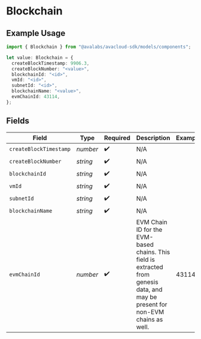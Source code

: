 # Blockchain

## Example Usage

```typescript
import { Blockchain } from "@avalabs/avacloud-sdk/models/components";

let value: Blockchain = {
  createBlockTimestamp: 9906.3,
  createBlockNumber: "<value>",
  blockchainId: "<id>",
  vmId: "<id>",
  subnetId: "<id>",
  blockchainName: "<value>",
  evmChainId: 43114,
};
```

## Fields

| Field                                                                                                                            | Type                                                                                                                             | Required                                                                                                                         | Description                                                                                                                      | Example                                                                                                                          |
| -------------------------------------------------------------------------------------------------------------------------------- | -------------------------------------------------------------------------------------------------------------------------------- | -------------------------------------------------------------------------------------------------------------------------------- | -------------------------------------------------------------------------------------------------------------------------------- | -------------------------------------------------------------------------------------------------------------------------------- |
| `createBlockTimestamp`                                                                                                           | *number*                                                                                                                         | :heavy_check_mark:                                                                                                               | N/A                                                                                                                              |                                                                                                                                  |
| `createBlockNumber`                                                                                                              | *string*                                                                                                                         | :heavy_check_mark:                                                                                                               | N/A                                                                                                                              |                                                                                                                                  |
| `blockchainId`                                                                                                                   | *string*                                                                                                                         | :heavy_check_mark:                                                                                                               | N/A                                                                                                                              |                                                                                                                                  |
| `vmId`                                                                                                                           | *string*                                                                                                                         | :heavy_check_mark:                                                                                                               | N/A                                                                                                                              |                                                                                                                                  |
| `subnetId`                                                                                                                       | *string*                                                                                                                         | :heavy_check_mark:                                                                                                               | N/A                                                                                                                              |                                                                                                                                  |
| `blockchainName`                                                                                                                 | *string*                                                                                                                         | :heavy_check_mark:                                                                                                               | N/A                                                                                                                              |                                                                                                                                  |
| `evmChainId`                                                                                                                     | *number*                                                                                                                         | :heavy_check_mark:                                                                                                               | EVM Chain ID for the EVM-based chains. This field is extracted from genesis data, and may be present for non-EVM chains as well. | 43114                                                                                                                            |